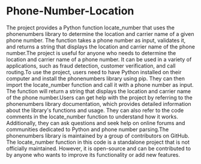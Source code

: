 # Phone-Number-Location

The project provides a Python function locate_number that uses the phonenumbers library to determine the location and carrier name of a given phone number. The function takes a phone number as input, validates it, and returns a string that displays the location and carrier name of the phone number.The project is useful for anyone who needs to determine the location and carrier name of a phone number. It can be used in a variety of applications, such as fraud detection, customer verification, and call routing.To use the project, users need to have Python installed on their computer and install the phonenumbers library using pip. They can then import the locate_number function and call it with a phone number as input. The function will return a string that displays the location and carrier name of the phone number.Users can get help with the project by referring to the phonenumbers library documentation, which provides detailed information about the library's functions and usage. They can also refer to the code comments in the locate_number function to understand how it works. Additionally, they can ask questions and seek help on online forums and communities dedicated to Python and phone number parsing.The phonenumbers library is maintained by a group of contributors on GitHub. The locate_number function in this code is a standalone project that is not officially maintained. However, it is open-source and can be contributed to by anyone who wants to improve its functionality or add new features.
